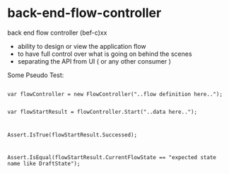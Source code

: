 # back-end-flow-controller
back end flow controller (bef-c)xx

- ability to design or view the application flow
- to have full control over what is going on behind the scenes
- separating the API from UI ( or any other consumer )


Some Pseudo Test:

<code>
var flowController = new FlowController("..flow definition here..");

var flowStartResult = flowController.Start("..data here..");

Assert.IsTrue(flowStartResult.Successed);

Assert.IsEqual(flowStartResult.CurrentFlowState == "expected state name like DraftState");

</code>
